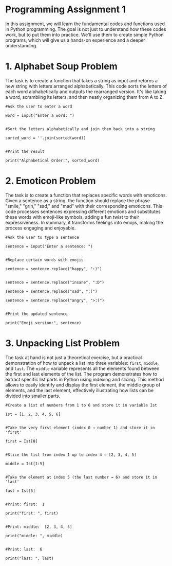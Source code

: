 # Programming Assignment 1
In this assignment, we will learn the fundamental codes and functions used in Python programming. The goal is not just to understand how these codes work, but to put them into practice. We'll use them to create simple Python programs, which will give us a hands-on experience and a deeper understanding. 


# 1. Alphabet Soup Problem

The task is to create a function that takes a string as input and returns a new string with letters arranged alphabetically. 
This code sorts the letters of each word alphabetically and outputs the rearranged version. 
It's like taking a word, scrambling its letters, and then neatly organizing them from A to Z.


 	#Ask the user to enter a word

	word = input("Enter a word: ")


	#Sort the letters alphabetically and join them back into a string

	sorted_word = ''.join(sorted(word))


	#Print the result

	print("Alphabetical Order:", sorted_word)


# 2. Emoticon Problem

 The task is to create a function that replaces specific words with emoticons. 
 Given a sentence as a string, the function should replace the phrase "smile," "grin," "sad," and "mad" with their corresponding emoticons. 
 This code processes sentences expressing different emotions and substitutes these words with emoji-like symbols, adding a fun twist 
 to their expressiveness. In summary, it transforms feelings into emojis, making the process engaging and enjoyable.


	#Ask the user to type a sentence

	sentence = input("Enter a sentence: ")


	#Replace certain words with emojis

	sentence = sentence.replace("happy", ":)")


	sentence = sentence.replace("insane", ":D")

	sentence = sentence.replace("sad", ":(")

	sentence = sentence.replace("angry", ">:(")


	#Print the updated sentence

	print("Emoji version:", sentence)


# 3. Unpacking List Problem

 The task at hand is not just a theoretical exercise, but a practical demonstration of how to unpack a list into three variables: 
 `first`, `middle`, and `last`. The `middle` variable represents all the elements found between the first and last elements of the list. 
 The program demonstrates how to extract specific list parts in Python using indexing and slicing. 
 This method allows to easily identify and display the first element, the middle group of elements, and the last element, 
 effectively illustrating how lists can be divided into smaller parts.


	#Create a list of numbers from 1 to 6 and store it in variable Ist

	Ist = [1, 2, 3, 4, 5, 6]     


	#Take the very first element (index 0 → number 1) and store it in 'first'

	first = Ist[0]               


	#Slice the list from index 1 up to index 4 → [2, 3, 4, 5]

	middle = Ist[1:5]             


	#Take the element at index 5 (the last number → 6) and store it in 'last'

	last = Ist[5]      


	#Print: first:  1

	print("first: ", first)       


	#Print: middle:  [2, 3, 4, 5]

	print("middle: ", middle)    


	#Print: last:  6

	print("last: ", last)         
